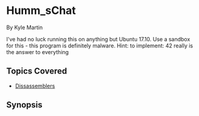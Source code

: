 # Humm_sChat

By Kyle Martin



I've had no luck running this on anything but Ubuntu 17.10.  Use a sandbox for this - this program is definitely malware.
Hint: to implement: 42 really is the answer to everything
## Topics Covered

- [Dissassemblers](/reverse-engineering/what-are-disassemblers/)
## Synopsis


